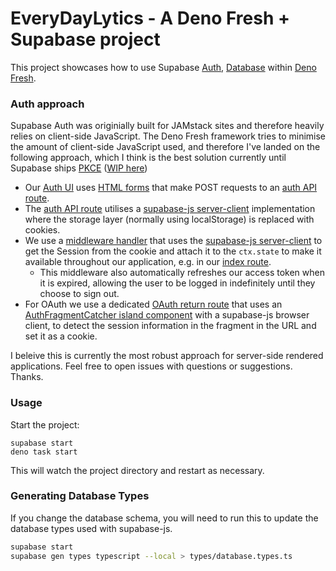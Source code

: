 # EveryDayLytics - A Deno Fresh + Supabase project

This project showcases how to use Supabase [Auth](https://supabase.com/auth),
[Database](https://supabase.com/database) within
[Deno Fresh](https://fresh.deno.dev/).

### Auth approach

Supabase Auth was originially built for JAMstack sites and therefore heavily
relies on client-side JavaScript. The Deno Fresh framework tries to minimise the
amount of client-side JavaScript used, and therefore I've landed on the
following approach, which I think is the best solution currently until Supabase
ships [PKCE](https://supabase.com/docs/guides/resources/glossary#pkce)
([WIP here](https://github.com/supabase/gotrue/pull/891))

- Our [Auth UI](./islands/SignUpOrIn.tsx) uses
  [HTML forms](https://fresh.deno.dev/docs/getting-started/form-submissions)
  that make POST requests to an
  [auth API route](./routes/api/auth/%5Bauth%5D.ts).
- The [auth API route](./routes/api/auth/%5Bauth%5D.ts) utilises a
  [supabase-js server-client](./utils/supabase.ts) implementation where the
  storage layer (normally using localStorage) is replaced with cookies.
- We use a [middleware handler](./routes/_middleware.ts) that uses the
  [supabase-js server-client](./utils/supabase.ts) to get the Session from the
  cookie and attach it to the `ctx.state` to make it available throughout our
  application, e.g. in our [index route](./routes/index.tsx).
  - This middleware also automatically refreshes our access token when it is
    expired, allowing the user to be logged in indefinitely until they choose to
    sign out.
- For OAuth we use a dedicated
  [OAuth return route](./routes/supa-oauth-redirect-return.tsx) that uses an
  [AuthFragmentCatcher island component](./islands/AuthFragmentCatcher.tsx) with
  a supabase-js browser client, to detect the session information in the
  fragment in the URL and set it as a cookie.

I beleive this is currently the most robust approach for server-side rendered
applications. Feel free to open issues with questions or suggestions. Thanks.

### Usage

Start the project:

```
supabase start
deno task start
```

This will watch the project directory and restart as necessary.

### Generating Database Types

If you change the database schema, you will need to run this to update the
database types used with supabase-js.

```bash
supabase start
supabase gen types typescript --local > types/database.types.ts
```

